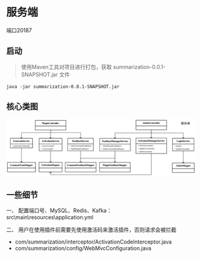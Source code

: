 #  服务端
端口20187


## 启动
>使用Maven工具对项目进行打包，获取 summarization-0.0.1-SNAPSHOT.jar 文件
```
java -jar summarization-0.0.1-SNAPSHOT.jar
```

## 核心类图
![img.png](fig%2Fimg.png)


## 一些细节
一、 配置端口号、MySQL、Redis、Kafka：src\main\resources\application.yml

二、 用户在使用插件前需要先使用激活码来激活插件，否则请求会被拦截
- com/summarization/interceptor/ActivationCodeInterceptor.java
- com/summarization/config/WebMvcConfiguration.java